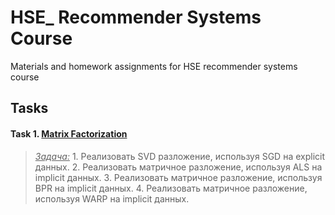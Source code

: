 # HSE_ Recommender Systems Course

Materials and homework assignments for HSE recommender systems course

## Tasks

#### Task 1. [Matrix Factorization](/Task_1)
>   <ins><i>Задача:</i></ins> 1. Реализовать SVD разложение, используя SGD на explicit данных.
                              2. Реализовать матричное разложение, используя ALS на implicit данных. 
                              3. Реализовать матричное разложение, используя BPR на implicit данных.
                              4. Реализовать матричное разложение, используя WARP на implicit данных.
